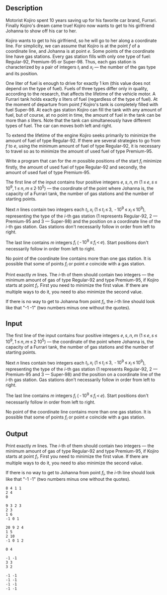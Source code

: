 ## Description

<div><p>Motorist Kojiro spent <span class="tex-span">10</span> years saving up for his favorite car brand, Furrari. Finally Kojiro's dream came true! Kojiro now wants to get to his girlfriend Johanna to show off his car to her.</p><p>Kojiro wants to get to his girlfriend, so he will go to her along a coordinate line. For simplicity, we can assume that Kojiro is at the point <span class="tex-span"><i>f</i></span> of a coordinate line, and Johanna is at point <span class="tex-span"><i>e</i></span>. Some points of the coordinate line have gas stations. Every gas station fills with only one type of fuel: <span class="tex-font-style-it">Regular-92</span>, <span class="tex-font-style-it">Premium-95</span> or <span class="tex-font-style-it">Super-98</span>. Thus, each gas station is characterized by a pair of integers <span class="tex-span"><i>t</i><sub class="lower-index"><i>i</i></sub></span> and <span class="tex-span"><i>x</i><sub class="lower-index"><i>i</i></sub></span> — the number of the gas type and its position.</p><p>One liter of fuel is enough to drive for exactly <span class="tex-span">1</span> km (this value does not depend on the type of fuel). Fuels of three types differ only in quality, according to the research, that affects the lifetime of the vehicle motor. A Furrari tank holds exactly <span class="tex-span"><i>s</i></span> liters of fuel (regardless of the type of fuel). At the moment of departure from point <span class="tex-span"><i>f</i></span> Kojiro's tank is completely filled with fuel <span class="tex-font-style-it">Super-98</span>. At each gas station Kojiro can fill the tank with any amount of fuel, but of course, at no point in time, the amount of fuel in the tank can be more than <span class="tex-span"><i>s</i></span> liters. Note that the tank <span class="tex-font-style-bf">can</span> simultaneously have different types of fuel. The car can moves both left and right.</p><p>To extend the lifetime of the engine Kojiro seeks primarily to minimize the amount of fuel of type <span class="tex-font-style-it">Regular-92</span>. If there are several strategies to go from <span class="tex-span"><i>f</i></span> to <span class="tex-span"><i>e</i></span>, using the minimum amount of fuel of type <span class="tex-font-style-it">Regular-92</span>, it is necessary to travel so as to minimize the amount of used fuel of type <span class="tex-font-style-it">Premium-95</span>.</p><p>Write a program that can for the <span class="tex-span"><i>m</i></span> possible positions of the start <span class="tex-span"><i>f</i><sub class="lower-index"><i>i</i></sub></span> minimize firstly, the amount of used fuel of type <span class="tex-font-style-it">Regular-92</span> and secondly, the amount of used fuel of type <span class="tex-font-style-it">Premium-95</span>.</p></div><div class="input-specification"><p>The first line of the input contains four positive integers <span class="tex-span"><i>e</i>, <i>s</i>, <i>n</i>, <i>m</i></span> (<span class="tex-span">1 ≤ <i>e</i>, <i>s</i> ≤ 10<sup class="upper-index">9</sup>, 1 ≤ <i>n</i>, <i>m</i> ≤ 2·10<sup class="upper-index">5</sup></span>) — the coordinate of the point where Johanna is, the capacity of a Furrari tank, the number of gas stations and the number of starting points. </p><p>Next <span class="tex-span"><i>n</i></span> lines contain two integers each <span class="tex-span"><i>t</i><sub class="lower-index"><i>i</i></sub>, <i>x</i><sub class="lower-index"><i>i</i></sub></span> (<span class="tex-span">1 ≤ <i>t</i><sub class="lower-index"><i>i</i></sub> ≤ 3,  - 10<sup class="upper-index">9</sup> ≤ <i>x</i><sub class="lower-index"><i>i</i></sub> ≤ 10<sup class="upper-index">9</sup></span>), representing the type of the <span class="tex-span"><i>i</i></span>-th gas station (<span class="tex-span">1</span> represents <span class="tex-font-style-it">Regular-92</span>, <span class="tex-span">2</span> — <span class="tex-font-style-it">Premium-95</span> and <span class="tex-span">3</span> — <span class="tex-font-style-it">Super-98</span>) and the position on a coordinate line of the <span class="tex-span"><i>i</i></span>-th gas station. Gas stations don't necessarily follow in order from left to right.</p><p>The last line contains <span class="tex-span"><i>m</i></span> integers <span class="tex-span"><i>f</i><sub class="lower-index"><i>i</i></sub></span> (<span class="tex-span"> - 10<sup class="upper-index">9</sup> ≤ <i>f</i><sub class="lower-index"><i>i</i></sub> &lt; <i>e</i></span>). Start positions don't necessarily follow in order from left to right.</p><p>No point of the coordinate line contains more than one gas station. It is possible that some of points <span class="tex-span"><i>f</i><sub class="lower-index"><i>i</i></sub></span> or point <span class="tex-span"><i>e</i></span> coincide with a gas station.</p></div><div class="output-specification"><p>Print exactly <span class="tex-span"><i>m</i></span> lines. The <span class="tex-span"><i>i</i></span>-th of them should contain two integers — the minimum amount of gas of type <span class="tex-font-style-it">Regular-92</span> and type <span class="tex-font-style-it">Premium-95</span>, if Kojiro starts at point <span class="tex-span"><i>f</i><sub class="lower-index"><i>i</i></sub></span>. First you need to minimize the first value. If there are multiple ways to do it, you need to also minimize the second value.</p><p>If there is no way to get to Johanna from point <span class="tex-span"><i>f</i><sub class="lower-index"><i>i</i></sub></span>, the <span class="tex-span"><i>i</i></span>-th line should look like that "<span class="tex-font-style-tt">-1 -1</span>" (two numbers minus one without the quotes).</p></div>

## Input

<p>The first line of the input contains four positive integers <span class="tex-span"><i>e</i>, <i>s</i>, <i>n</i>, <i>m</i></span> (<span class="tex-span">1 ≤ <i>e</i>, <i>s</i> ≤ 10<sup class="upper-index">9</sup>, 1 ≤ <i>n</i>, <i>m</i> ≤ 2·10<sup class="upper-index">5</sup></span>) — the coordinate of the point where Johanna is, the capacity of a Furrari tank, the number of gas stations and the number of starting points. </p><p>Next <span class="tex-span"><i>n</i></span> lines contain two integers each <span class="tex-span"><i>t</i><sub class="lower-index"><i>i</i></sub>, <i>x</i><sub class="lower-index"><i>i</i></sub></span> (<span class="tex-span">1 ≤ <i>t</i><sub class="lower-index"><i>i</i></sub> ≤ 3,  - 10<sup class="upper-index">9</sup> ≤ <i>x</i><sub class="lower-index"><i>i</i></sub> ≤ 10<sup class="upper-index">9</sup></span>), representing the type of the <span class="tex-span"><i>i</i></span>-th gas station (<span class="tex-span">1</span> represents <span class="tex-font-style-it">Regular-92</span>, <span class="tex-span">2</span> — <span class="tex-font-style-it">Premium-95</span> and <span class="tex-span">3</span> — <span class="tex-font-style-it">Super-98</span>) and the position on a coordinate line of the <span class="tex-span"><i>i</i></span>-th gas station. Gas stations don't necessarily follow in order from left to right.</p><p>The last line contains <span class="tex-span"><i>m</i></span> integers <span class="tex-span"><i>f</i><sub class="lower-index"><i>i</i></sub></span> (<span class="tex-span"> - 10<sup class="upper-index">9</sup> ≤ <i>f</i><sub class="lower-index"><i>i</i></sub> &lt; <i>e</i></span>). Start positions don't necessarily follow in order from left to right.</p><p>No point of the coordinate line contains more than one gas station. It is possible that some of points <span class="tex-span"><i>f</i><sub class="lower-index"><i>i</i></sub></span> or point <span class="tex-span"><i>e</i></span> coincide with a gas station.</p>

## Output

<p>Print exactly <span class="tex-span"><i>m</i></span> lines. The <span class="tex-span"><i>i</i></span>-th of them should contain two integers — the minimum amount of gas of type <span class="tex-font-style-it">Regular-92</span> and type <span class="tex-font-style-it">Premium-95</span>, if Kojiro starts at point <span class="tex-span"><i>f</i><sub class="lower-index"><i>i</i></sub></span>. First you need to minimize the first value. If there are multiple ways to do it, you need to also minimize the second value.</p><p>If there is no way to get to Johanna from point <span class="tex-span"><i>f</i><sub class="lower-index"><i>i</i></sub></span>, the <span class="tex-span"><i>i</i></span>-th line should look like that "<span class="tex-font-style-tt">-1 -1</span>" (two numbers minus one without the quotes).</p>





```input1
8 4 1 1
2 4
0

```




```input2
9 3 2 3
2 3
1 6
-1 0 1

```




```input3
20 9 2 4
1 5
2 10
-1 0 1 2

```




```output1
0 4

```




```output2
-1 -1
3 3
3 2

```




```output3
-1 -1
-1 -1
-1 -1
-1 -1

```


